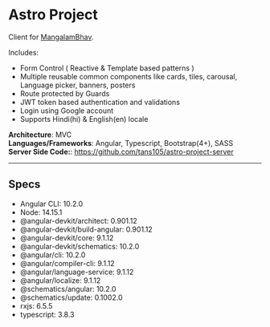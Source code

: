 # Astro Project

<p>Client for <a href="https://mangalambhav.in">MangalamBhav</a>. </p>

Includes: 
- Form Control ( Reactive & Template based patterns )
- Multiple reusable common components like cards, tiles, carousal, Language picker, banners, posters 
- Route protected by Guards
- JWT token based authentication and validations
- Login using Google account
- Supports Hindi(hi) & English(en) locale

**Architecture**:  MVC <br>
**Languages/Frameworks**: Angular, Typescript, Bootstrap(4+), SASS <br>
**Server Side Code:**: https://github.com/tans105/astro-project-server <br>

---------------------------------------------------------
## Specs


- Angular CLI: 10.2.0
- Node: 14.15.1
- @angular-devkit/architect:       0.901.12
- @angular-devkit/build-angular:   0.901.12
- @angular-devkit/core:            9.1.12
- @angular-devkit/schematics:      10.2.0
- @angular/cli:                    10.2.0
- @angular/compiler-cli:           9.1.12
- @angular/language-service:       9.1.12
- @angular/localize:               9.1.12
- @schematics/angular:             10.2.0
- @schematics/update:              0.1002.0
- rxjs:                            6.5.5
- typescript:                      3.8.3
